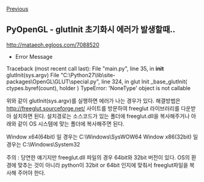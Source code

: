 [Previous](..)
## PyOpenGL - glutInit 초기화시 에러가 발생할때.. 
http://mataeoh.egloos.com/7088520

* Error Message

Traceback (most recent call last):
  File "main.py", line 35, in __init__
    glutInit(sys.argv)
  File "C:\Python27\lib\site-packages\OpenGL\GLUT\special.py", line 324, in glut
Init
    _base_glutInit( ctypes.byref(count), holder )
TypeError: 'NoneType' object is not callable


위와 같이 glutInit(sys.argv)를 실행하면 에러가 나는 경우가 있다.
해결방법은 http://freeglut.sourceforge.net/ 사이트를 방문하여 freeglut 라이브러리를 다운받아 설치하면 된다.
설치경로는 소스코드가 있는 폴더에 freeglut.dll을 복사해주거나 아래와 같이 OS 시스템에 맞는 폴더에 복사해주면 된다.

Window x64(64bit) 일 경우는 C:\Windows\SysWOW64
Window x86(32bit) 일 경우는 C:\Windows\System32

주의 : 당연한 얘기지만 freeglut.dll 파일의 경우 64bit와 32bit 버전이 있다. OS의 환경에 맞추는 것이 아니라 python이 32bit or 64bit 인지에 맞춰서 freeglut파일을 복사해 주어야 한다.